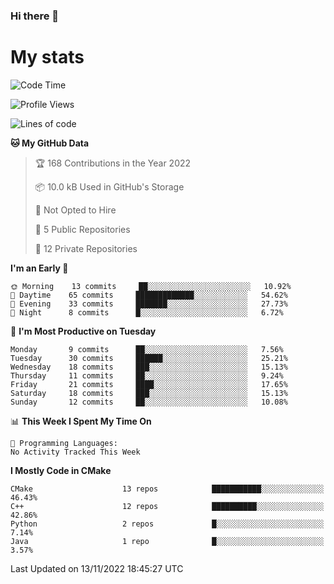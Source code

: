 ### Hi there 👋

# My stats

<!--START_SECTION:waka-->
![Code Time](http://img.shields.io/badge/Code%20Time-103%20hrs%2026%20mins-blue)

![Profile Views](http://img.shields.io/badge/Profile%20Views-4-blue)

![Lines of code](https://img.shields.io/badge/From%20Hello%20World%20I%27ve%20Written-61%20Thousand%20lines%20of%20code-blue)

**🐱 My GitHub Data** 

> 🏆 168 Contributions in the Year 2022
 > 
> 📦 10.0 kB Used in GitHub's Storage 
 > 
> 🚫 Not Opted to Hire
 > 
> 📜 5 Public Repositories 
 > 
> 🔑 12 Private Repositories  
 > 
**I'm an Early 🐤** 

```text
🌞 Morning    13 commits     ██░░░░░░░░░░░░░░░░░░░░░░░   10.92% 
🌆 Daytime    65 commits     █████████████░░░░░░░░░░░░   54.62% 
🌃 Evening    33 commits     ███████░░░░░░░░░░░░░░░░░░   27.73% 
🌙 Night      8 commits      █░░░░░░░░░░░░░░░░░░░░░░░░   6.72%

```
📅 **I'm Most Productive on Tuesday** 

```text
Monday       9 commits      ██░░░░░░░░░░░░░░░░░░░░░░░   7.56% 
Tuesday      30 commits     ██████░░░░░░░░░░░░░░░░░░░   25.21% 
Wednesday    18 commits     ███░░░░░░░░░░░░░░░░░░░░░░   15.13% 
Thursday     11 commits     ██░░░░░░░░░░░░░░░░░░░░░░░   9.24% 
Friday       21 commits     ████░░░░░░░░░░░░░░░░░░░░░   17.65% 
Saturday     18 commits     ███░░░░░░░░░░░░░░░░░░░░░░   15.13% 
Sunday       12 commits     ██░░░░░░░░░░░░░░░░░░░░░░░   10.08%

```


📊 **This Week I Spent My Time On** 

```text
💬 Programming Languages: 
No Activity Tracked This Week

```

**I Mostly Code in CMake** 

```text
CMake                    13 repos            ███████████░░░░░░░░░░░░░░   46.43% 
C++                      12 repos            ██████████░░░░░░░░░░░░░░░   42.86% 
Python                   2 repos             █░░░░░░░░░░░░░░░░░░░░░░░░   7.14% 
Java                     1 repo              █░░░░░░░░░░░░░░░░░░░░░░░░   3.57%

```



 Last Updated on 13/11/2022 18:45:27 UTC
<!--END_SECTION:waka-->
